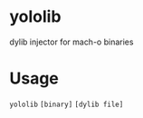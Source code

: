 yololib
=======

dylib injector for mach-o binaries


Usage
============
`yololib` `[binary]` `[dylib file]`
